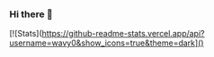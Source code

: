 ### Hi there 👋

[![Stats](https://github-readme-stats.vercel.app/api?username=wavy0&show_icons=true&theme=dark]()
